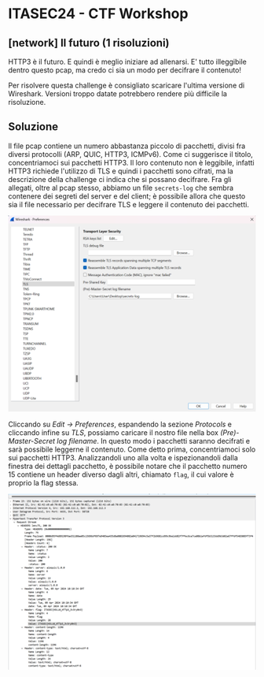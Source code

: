 # ITASEC24 - CTF Workshop

## [network] Il futuro (1 risoluzioni)

HTTP3 è il futuro. E quindi è meglio iniziare ad allenarsi. E' tutto illeggibile dentro questo pcap, ma credo ci sia un
modo per decifrare il contenuto!

Per risolvere questa challenge è consigliato scaricare l'ultima versione di Wireshark. Versioni troppo datate potrebbero
rendere più difficile la risoluzione.

## Soluzione

Il file pcap contiene un numero abbastanza piccolo di pacchetti, divisi fra diversi protocolli (ARP, QUIC, HTTP3,
ICMPv6). Come ci suggerisce il titolo, concentriamoci sui pacchetti HTTP3. Il loro contenuto non è leggibile, infatti
HTTP3 richiede l'utilizzo di TLS e quindi i pacchetti sono cifrati, ma la descrizione della challenge ci indica che si
possano decifrare. Fra gli allegati, oltre al pcap stesso, abbiamo un file `secrets-log` che sembra contenere dei
segreti del server e del client; è possibile allora che questo sia il file necessario per decifrare TLS e leggere il
contenuto dei pacchetti.

![tls_options](writeup/tls_options.png)

Cliccando su _Edit -> Preferences_, espandendo la sezione _Protocols_ e cliccando infine su _TLS_, possiamo caricare il
nostro file nella box _(Pre)-Master-Secret log filename_. In questo modo i pacchetti saranno decifrati e sarà possibile
leggerne il contenuto. Come detto prima, concentriamoci solo sui pacchetti HTTP3. Analizzandoli uno alla volta e
ispezionandoli dalla finestra dei dettagli pacchetto, è possibile notare che il pacchetto numero 15 contiene un header
diverso dagli altri, chiamato `flag`, il cui valore è proprio la flag stessa.

![packet_headers](writeup/packet_headers.png)
